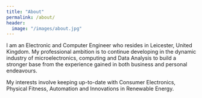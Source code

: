 ```yaml
---
title: "About"
permalink: /about/
header:
  image: "/images/about.jpg"
---
```


I am an Electronic and Computer Engineer who resides in Leicester, United Kingdom. My professional ambition is to continue developing in the dynamic industry of microelectronics, computing and Data Analysis to build a stronger base from the experience gained in both business and personal endeavours.

My interests involve keeping up-to-date with Consumer Electronics, Physical Fitness, Automation and Innovations in Renewable Energy.
